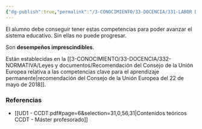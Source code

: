 ```yaml
---
{"dg-publish":true,"permalink":"/3-CONOCIMIENTO/33-DOCENCIA/331-LABOR DOCENTE/Competencias clave/"}
---
```


El alumno debe conseguir tener estas competencias para poder avanzar el sistema educativo. Sin ellas no puede progresar.

Son **desempeños imprescindibles**.

Están establecidas en la [[3-CONOCIMIENTO/33-DOCENCIA/332-NORMATIVA/Leyes y documentos/Recomendación del Consejo de la Unión Europea relativa a las competencias clave para el aprendizaje permanente\|recomendación del Consejo de la Unión Europea del 22 de mayo de 2018]].

### Referencias
- [[UD1 - CCDT.pdf#page=6&selection=31,0,56,31|Contenidos teóricos CCDT - Máster profesorado]] 